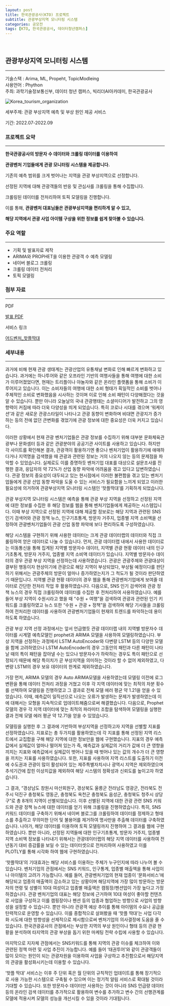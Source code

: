 ```yaml
---
layout: post
title: 한국관광공사(KTO) 프로젝트
subtitle: 관광부상지역 모니터링 시스템
categories: 공모전
tags: [KTO, 한국관광공사, 데이터청년캠퍼스]
---
```

<br>

## 관광부상지역 모니터링 시스템
---

기술스택 : Arima, ML, Propeht, TopicModleing<br>
사용언어 : Phython<br>
주최: 과학기술정보통신부, 데이터 청년 캠퍼스, 빅리더AI아카데미, 한국관광공사<br>

![Korea_tourism_organization](https://user-images.githubusercontent.com/105966480/214323333-eb91b54d-2ac6-4ecd-afcc-82450d5ed9f3.jpg)

세부주제: 관광 부상지역 예측 및 부상 원인 제공 서비스

기간: 2022.07-2022.09


### 프로젝트 요약

---

**한국관광공사의 방문자 수 데이터와 크롤링 데이터를 이용하여**

**관광벤처 기업들에게 관광 모니터링 시스템을 제공합니다.**

기존의 예측 범위를 크게 벗어나는 지역을 관광 부상지역으로 선정합니다.

선정된 지역에 대해 관광객들의 반응 및 관심사를 크롤링을 통해 수집합니다.

크롤링된 데이터를 전처리하여 토픽 모델링을 진행합니다.

이를 통해, **관광벤처 대표님들은 관광부상지역을 편리하게 알 수 있고,**

**해당 지역에서 관광 사업 아이템 구상을 위한 정보를 쉽게 찾아볼 수 있습니다.**

### 주요 역할

---

- 기획 및 발표자료 제작
- ARIMA와 PROPHET을 이용한 관광객 수 예측 모델링
- 네이버 블로그 크롤링
- 크롤링 데이터 전처리
- 토픽 모델링

### 첨부 자료

---

PDF
 
[발표 PDF](https://drive.google.com/file/d/1nKiEWkvp07ODaVru5n5lMSzNjv4k_0Sq/view?usp=share_link)

 서비스 링크

[어드벤처_핫플딱대](http://bigleader-adventure.com/)


### 세부내용
---
    
과거에 비해 현재 관광 생태계는 관광산업의 유통채널 변화로 인해 빠르게 변화하고 있습니다. 과거에는 하나투어와 같은 오프라인 기반의 여행사들을 통해 여행에 대한 소비가 이루어졌었다면, 현재는 트리플이나 야놀자와 같은 온라인 플랫폼을 통해 소비가 이루어지고 있습니다. 이는 소비자들의 여행에 대한 소비 형태가 획일적인 소비를 벗어나 주체적인 소비로 변화했음을 시사하는 것이며 이로 인해 소비 패턴이 다양해졌다는 것을 알 수 있습니다. 뿐만 아니라 오늘날의 국내 관광행태는 소셜미디어가 발전하고 그의 영향력이 커짐에 따라 더욱 다양성을 띄게 되었습니다. 특히 코로나 시대를 겪으며 ‘워케이션’과 같은 새로운 관광스타일이 나타나고 관광 동향이 변화하며 비대면 관광지가 증가하는 등의 전에 없던 큰변화를 겪었기에 관광 정보에 대한 중요성은 더욱 커지고 있습니다.

이러한 상황에서 현재 관광 벤처기업들은 관광 정보를 수집하기 위해 대부분 문화체육관광부나 문화셈터 등과 같은 관광분야의 공공기관 사이트를 사용하고 있습니다. 하지만 각 사이트를 확인해본 결과, 관광객이 활용하기엔 좋으나 벤처기업이 활용하기에 애매하다거나 지역명을 검색했을 때 관광과 관련된 정보는 거의 나오지 않는 등의 문제점을 파악할 수 있었습니다. 실제로도 이를 증명하듯 벤처기업 대표를 대상으로 설문조사를 진행한 결과, 응답자의 약 72%가 산업 동향 파악에 어려움을 겪고 있다고 답변하였습니다. 관광 정보의 중요성이 대두되고 있는 현시점에서 이러한 불편함을 겪고 있는 벤처기업들에게 관광 산업 동향 파악을 도울 수 있는 서비스가 필요함을 느끼게 되었고 이러한 필요성에 의거하여 관광부상지역 모니터링 시스템인 ‘핫플딱대’를 기획하게 되었습니다.

관광 부상지역 모니터링 시스템은 예측을 통해 관광 부상 지역을 선정하고 선정된 지역에 대한 정보를 수집한 후 해당 정보를 웹을 통해 벤처기업들에게 제공하는 시스템입니다. 이때 부상 지역으로 선정된 지역에 대해 제공할 정보로는 해당 지역과 관련된 SNS 인기 검색어와 관광 정책 뉴스, 인구기초통계, 방문자 거주지, 업종별 지역 소비액을 선정하여 관광벤처기업들이 관광 산업 동향 파악에 보다 편리하도록 구성하였습니다.

해당 시스템을 구현하기 위해 사용한 데이터는 크게 관광 데이터랩의 데이터와 직접 크롤링하여 얻은 데이터로 나눌 수 있습니다. 먼저, 관광 데이터랩 내에서 사용한 데이터로는 이동통신을 통해 집계된 지역별 방문자수 데이터, 지역별 관광 현황 데이터 내의 인구기초통계, 방문자 거주지, 업종별 지역 소비액 데이터가 있습니다. 지역별 방문자수 데이터의 경우 관광 부상 지역을 선정하는데 사용하였습니다. 관광은 관광주체와 관광대상이 결부된 행동이자 현상이기에 관광으로 해당 지역이 부상되었다, 부상될 예정이다를 판단하기 위해서는 관광주체의 방문이 얼마나 증가하였는지가 그 척도가 될 것이라 판단하였기 때문입니다. 지역별 관광 현황 데이터의 경우 웹을 통해 관광벤처기업에게 보여줄 데이터로 간단한 전처리 작업 후 활용하였습니다. 다음으로, SNS 인기 검색어와 관광 정책 뉴스의 경우 직접 크롤링하여 데이터를 수집한 후 전처리하여 사용하였습니다. 예를 들어 부상 지역이 수원시라고 했을 때 “수원 + 여행”을 검색하여 관광과 관련된 인기 키워드를 크롤링하였고 뉴스 또한 “수원 + 관광 + 정책”을 검색하여 해당 기사들을 크롤링하여 전처리한 데이터를 사용하여 관광벤처기업들이 현재의 트렌드를 파악하는데 용이하도록 하였습니다.

관광 부상 지역 선정 과정에서는 앞서 언급했듯 관광 데이터랩 내의 지역별 방문자수 데이터를 시계열 예측모델인 prophet과 ARIMA 모델을 사용하여 모델링하였습니다. 부상 지역을 선정하는 과정에서 LSTM AutoEncoder와 다변량 LSTM 등의 다양한 모델을 함께 고려하였으나 LSTM AutoEncoder의 경우 그동안의 패턴과 다른 패턴이 나타날 때의 특이 패턴을 잡아낼 수는 있으나 방문자수가 하락하는 경우도 특이 패턴으로 선정되기 때문에 해당 특이치가 곧 부상지역을 의미하는 것이라 할 수 없어 제외하였고, 다변량 LSTM의 경우 보유 데이터의 한계로 제외하였습니다.

가장 먼저, ARIMA 모델의 경우 Auto ARIMA모델을 사용하였는데 모델링 이전에 로그 변환을 통해 데이터 전처리 과정을 거쳤고 이후 각 지역 데이터에 맞는 최적의 차분 횟수를 선택하여 모델링을 진행하였고 그 결과로 전체 모델 에러 평균 약 1.21을 얻을 수 있었습니다. 이때, 예측값이 일직선으로 나오는 오류가 발생하는 문제가 발생하였는데 이에 대해서는 모형을 지속적으로 업데이트해줌으로써 해결했습니다. 다음으로, Prophet 모델의 경우 각 지역 데이터에 맞는 최적의 파라미터 조합을 탐색하여 모델링을 실행한 결과 전체 모델 에러 평균 약 12.71을 얻을 수 있었습니다.

모델링을 실행한 후 그 결과에 기반하여 부상지역을 선정하고자 지역을 선별할 지표를 선정하였습니다. 지표로는 총 두가지를 활용하였는데 각 지표를 통해 선정된 지역 리스트에서 교집합을 구해 해당 지역에 대한 정보만을 웹에 구현했습니다. 지표의 경우 예측값에서 실제값이 얼마나 떨어져 있는가 즉, 예측값과 실제값의 거리가 값에 더 큰 영향을 끼치는 지표와 예측값에서 실제값이 벗어나 있을 때 벗어나 있는 값의 개수가 더 큰 영향을 끼치는 지표를 사용하였습니다. 또한, 지표를 사용하여 지역 리스트를 도출하기 이전에 수도권과 관광이 많이 활성되어 있는 제주특별자치시나 광역시 지역은 제외하였으며 추석기간에 잡힌 이상치값을 제외하여 해당 시스템의 정확성과 신뢰도를 높이고자 하였습니다.

그 결과, “경상남도 창원시 마산회원구, 경상북도 울릉군 전라남도 영광군, 전라북도 전주시 덕진구 충청북도 영동군, 충청북도 옥천군 충청북도 음성군, 충청북도 청주시 상당구”로 총 8개의 지역이 선별되었습니다. 이후 선별된 지역에 대한 관광 관련 SNS 키워드와 관광 정책 뉴스에 대한 데이터를 얻기 위해 크롤링을 진행하였습니다. 특히, SNS 키워드 데이터를 구축하기 위해서 네이버 블로그를 크롤링하여 데이터를 정제하고 형태소를 추출하고 무의미한 단어 및 불용어를 제거하여 명사만을 추출해 데이터를 구축하였습니다. 나아가, 해당 데이터를 이용하여 토픽 모델링까지 진행하여 그 결과를 웹에 구현하였습니다. 뿐만 아니라, 선정된 지역들에 대한 인구기초통계, 방문자 거주지, 업종별 지역 소비액 정보를 나타내기 위해서는 관광데이터랩의 해당 지역 데이터를 사용하여 전년동기 대비 증감률을 보일 수 있는 데이터셋으로 전처리하여 사용하였고 이를 PLOTLY를 통해 시각화 하여 웹에 구현하였습니다.

‘핫플딱대’의 기대효과는 해당 서비스를 이용하는 주체가 누구인지에 따라 나누어 볼 수 있습니다. 벤처기업의 관점에서는 SNS 키워드, 인구통계, 업종별 매출액을 통해 사업이나 아이템의 고려가 가능합니다. 예를 들어, 관광벤처기업의 현재 업종이 ‘문화서비스’에 해당되고 업종의 매출액이 감소하고 있는 상황이며 해당지역에 가장 많이 방문하는 방문자의 연령 및 성별이 10대 여성이고 업종별 매출액은 캠핑장/펜션업이 가장 높다고 가정하겠습니다. 관광 벤처기업의 대표는 해당 정보에 근거하여 10대 여성이 좋아할 컨텐츠로 사업을 구성하고 이를 캠핑장이나 펜션 등의 업종과 협업하는 방향으로 사업의 방향성을 설정할 수 있습니다. 뿐만 아니라 관광객 예상 추이를 통해 아이템의 수요나 공급을 탄력적으로 운영할 수 있습니다. 이를 종합적으로 살펴봤을 때 ‘핫플 딱대’는 사업 다각화 시도에 대한 방향성을 선제적으로 제시함으로써 벤처기업의 의사결정에 도움을 줄 수 있습니다. 한국관광공사의 관점에서는 부상한 지역의 부상 원인이나 형태 등의 관광 현황을 분석하여 타지역의 관광 부상을 돕기 위한 마케팅 전략 수립에 사용할 수 있습니다.

마지막으로 지자체 관점에서는 SNS키워드를 통해 지역의 관광 이슈를 체크하여 이와 관련된 정책 마련 및 사업 추진이 가능합니다. 예를 들어 ‘태권투어’와 같이 관광객들이 많이 모이는 원인이 되는 관광자원을 이용하여 사업을 구상하고 추진함으로서 해당지역의 관광을 활성화시키는데 이용할 수 있습니다.

‘핫플 딱대’ 서비스는 이후 주 단위 혹은 월 단위의 규칙적인 업데이트를 통해 장기적으로 사용 가능한 시스템으로 구축될 수 있으며 이는 정기적 알림 서비스로 확대될 것이라 기대할 수 있습니다. 또한 방문자수 데이터만 사용하는 것이 아니라 SNS 언급량 데이터 등의 온라인 검색 데이터를 추가적으로 활용하여 변수를 추가하고 변수 간의 선행관계를 모델에 적용시켜 모델의 성능을 개선시킬 수 있을 것이라 기대됩니다.
    